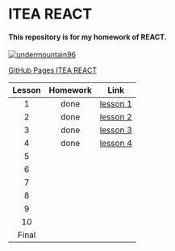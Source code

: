 # ITEA REACT
#### This repository is for my homework of REACT.

[![](https://avatars.githubusercontent.com/u/51316130?s=180&v=4 "undermountain96")](https://github.com/UnderMountain96)

[GitHub Pages ITEA REACT](https://undermountain96.github.io/ITEA_REACT/)

|Lesson|Homework|Link|
| :---: | :---: | :---: |
|1|done|[lesson 1](https://github.com/UnderMountain96/ITEA_REACT/tree/master/src/lessons/lesson_1 "GitHub lesson 1")|
|2|done|[lesson 2](https://github.com/UnderMountain96/ITEA_REACT/tree/master/src/lessons/lesson_2 "GitHub lesson 2")|
|3|done|[lesson 3](https://github.com/UnderMountain96/ITEA_REACT/tree/master/src/lessons/lesson_3 "GitHub lesson 3")|
|4|done|[lesson 4](https://github.com/UnderMountain96/ITEA_REACT/tree/master/src/lessons/lesson_4 "GitHub lesson 4")|
|5|||
|6|||
|7|||
|8|||
|9|||
|10|||
|Final|||
